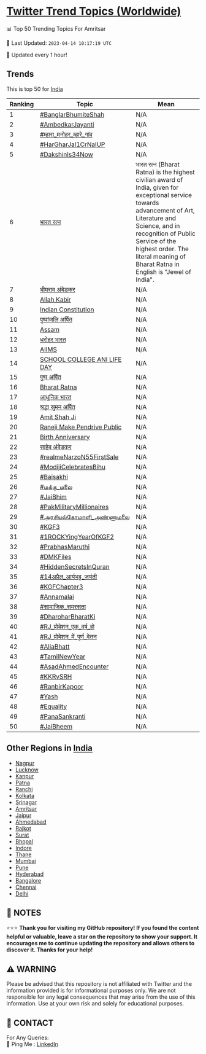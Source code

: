 [Twitter Trend Topics (Worldwide)](https://github.com/ErcinDedeoglu/Twitter-Trend-Topics)
==========


📊 Top 50 Trending Topics For Amritsar

📆 Last Updated: `2023-04-14 10:17:19 UTC`

🔧 Updated every 1 hour!


## Trends

This is top 50 for [India](</India>)

| Ranking | Topic | Mean |
| ------- | ------------ | ------------ |
| 1 | [#BanglarBhumiteShah](http://twitter.com/search?q=%23BanglarBhumiteShah) | N/A |
| 2 | [#AmbedkarJayanti](http://twitter.com/search?q=%23AmbedkarJayanti) | N/A |
| 3 | [#म्हारा_मनोहर_म्हारे_गांव](http://twitter.com/search?q=%23%e0%a4%ae%e0%a5%8d%e0%a4%b9%e0%a4%be%e0%a4%b0%e0%a4%be_%e0%a4%ae%e0%a4%a8%e0%a5%8b%e0%a4%b9%e0%a4%b0_%e0%a4%ae%e0%a5%8d%e0%a4%b9%e0%a4%be%e0%a4%b0%e0%a5%87_%e0%a4%97%e0%a4%be%e0%a4%82%e0%a4%b5) | N/A |
| 4 | [#HarGharJal1CrNalUP](http://twitter.com/search?q=%23HarGharJal1CrNalUP) | N/A |
| 5 | [#DakshinIs34Now](http://twitter.com/search?q=%23DakshinIs34Now) | N/A |
| 6 | [भारत रत्न](http://twitter.com/search?q=%e0%a4%ad%e0%a4%be%e0%a4%b0%e0%a4%a4+%e0%a4%b0%e0%a4%a4%e0%a5%8d%e0%a4%a8) | भारत रत्न (Bharat Ratna) is the highest civilian award of India, given for exceptional service towards advancement of Art, Literature and Science, and in recognition of Public Service of the highest order. The literal meaning of Bharat Ratna in English is "Jewel of India". |
| 7 | [भीमराव अंबेडकर](http://twitter.com/search?q=%e0%a4%ad%e0%a5%80%e0%a4%ae%e0%a4%b0%e0%a4%be%e0%a4%b5+%e0%a4%85%e0%a4%82%e0%a4%ac%e0%a5%87%e0%a4%a1%e0%a4%95%e0%a4%b0) | N/A |
| 8 | [Allah Kabir](http://twitter.com/search?q=Allah+Kabir) | N/A |
| 9 | [Indian Constitution](http://twitter.com/search?q=Indian+Constitution) | N/A |
| 10 | [पुष्पांजलि अर्पित](http://twitter.com/search?q=%e0%a4%aa%e0%a5%81%e0%a4%b7%e0%a5%8d%e0%a4%aa%e0%a4%be%e0%a4%82%e0%a4%9c%e0%a4%b2%e0%a4%bf+%e0%a4%85%e0%a4%b0%e0%a5%8d%e0%a4%aa%e0%a4%bf%e0%a4%a4) | N/A |
| 11 | [Assam](http://twitter.com/search?q=Assam) | N/A |
| 12 | [धरोहर भारत](http://twitter.com/search?q=%e0%a4%a7%e0%a4%b0%e0%a5%8b%e0%a4%b9%e0%a4%b0+%e0%a4%ad%e0%a4%be%e0%a4%b0%e0%a4%a4) | N/A |
| 13 | [AIIMS](http://twitter.com/search?q=AIIMS) | N/A |
| 14 | [SCHOOL COLLEGE ANI LIFE DAY](http://twitter.com/search?q=SCHOOL+COLLEGE+ANI+LIFE+DAY) | N/A |
| 15 | [पुष्प अर्पित](http://twitter.com/search?q=%e0%a4%aa%e0%a5%81%e0%a4%b7%e0%a5%8d%e0%a4%aa+%e0%a4%85%e0%a4%b0%e0%a5%8d%e0%a4%aa%e0%a4%bf%e0%a4%a4) | N/A |
| 16 | [Bharat Ratna](http://twitter.com/search?q=Bharat+Ratna) | N/A |
| 17 | [आधुनिक भारत](http://twitter.com/search?q=%e0%a4%86%e0%a4%a7%e0%a5%81%e0%a4%a8%e0%a4%bf%e0%a4%95+%e0%a4%ad%e0%a4%be%e0%a4%b0%e0%a4%a4) | N/A |
| 18 | [श्रद्धा सुमन अर्पित](http://twitter.com/search?q=%e0%a4%b6%e0%a5%8d%e0%a4%b0%e0%a4%a6%e0%a5%8d%e0%a4%a7%e0%a4%be+%e0%a4%b8%e0%a5%81%e0%a4%ae%e0%a4%a8+%e0%a4%85%e0%a4%b0%e0%a5%8d%e0%a4%aa%e0%a4%bf%e0%a4%a4) | N/A |
| 19 | [Amit Shah Ji](http://twitter.com/search?q=Amit+Shah+Ji) | N/A |
| 20 | [Raneji Make Pendrive Public](http://twitter.com/search?q=Raneji+Make+Pendrive+Public) | N/A |
| 21 | [Birth Anniversary](http://twitter.com/search?q=Birth+Anniversary) | N/A |
| 22 | [साहेब अंबेडकर](http://twitter.com/search?q=%e0%a4%b8%e0%a4%be%e0%a4%b9%e0%a5%87%e0%a4%ac+%e0%a4%85%e0%a4%82%e0%a4%ac%e0%a5%87%e0%a4%a1%e0%a4%95%e0%a4%b0) | N/A |
| 23 | [#realmeNarzoN55FirstSale](http://twitter.com/search?q=%23realmeNarzoN55FirstSale) | N/A |
| 24 | [#ModijiCelebratesBihu](http://twitter.com/search?q=%23ModijiCelebratesBihu) | N/A |
| 25 | [#Baisakhi](http://twitter.com/search?q=%23Baisakhi) | N/A |
| 26 | [#மக்கு_மலை](http://twitter.com/search?q=%23%e0%ae%ae%e0%ae%95%e0%af%8d%e0%ae%95%e0%af%81_%e0%ae%ae%e0%ae%b2%e0%af%88) | N/A |
| 27 | [#JaiBhim](http://twitter.com/search?q=%23JaiBhim) | N/A |
| 28 | [#PakMilitaryMillionaires](http://twitter.com/search?q=%23PakMilitaryMillionaires) | N/A |
| 29 | [#அரசியல்கோமாளி_அண்ணாமலை](http://twitter.com/search?q=%23%e0%ae%85%e0%ae%b0%e0%ae%9a%e0%ae%bf%e0%ae%af%e0%ae%b2%e0%af%8d%e0%ae%95%e0%af%8b%e0%ae%ae%e0%ae%be%e0%ae%b3%e0%ae%bf_%e0%ae%85%e0%ae%a3%e0%af%8d%e0%ae%a3%e0%ae%be%e0%ae%ae%e0%ae%b2%e0%af%88) | N/A |
| 30 | [#KGF3](http://twitter.com/search?q=%23KGF3) | N/A |
| 31 | [#1ROCKYingYearOfKGF2](http://twitter.com/search?q=%231ROCKYingYearOfKGF2) | N/A |
| 32 | [#PrabhasMaruthi](http://twitter.com/search?q=%23PrabhasMaruthi) | N/A |
| 33 | [#DMKFiles](http://twitter.com/search?q=%23DMKFiles) | N/A |
| 34 | [#HiddenSecretsInQuran](http://twitter.com/search?q=%23HiddenSecretsInQuran) | N/A |
| 35 | [#14अप्रैल_आर्यभट्ट_जयंती](http://twitter.com/search?q=%2314%e0%a4%85%e0%a4%aa%e0%a5%8d%e0%a4%b0%e0%a5%88%e0%a4%b2_%e0%a4%86%e0%a4%b0%e0%a5%8d%e0%a4%af%e0%a4%ad%e0%a4%9f%e0%a5%8d%e0%a4%9f_%e0%a4%9c%e0%a4%af%e0%a4%82%e0%a4%a4%e0%a5%80) | N/A |
| 36 | [#KGFChapter3](http://twitter.com/search?q=%23KGFChapter3) | N/A |
| 37 | [#Annamalai](http://twitter.com/search?q=%23Annamalai) | N/A |
| 38 | [#सामाजिक_समरसता](http://twitter.com/search?q=%23%e0%a4%b8%e0%a4%be%e0%a4%ae%e0%a4%be%e0%a4%9c%e0%a4%bf%e0%a4%95_%e0%a4%b8%e0%a4%ae%e0%a4%b0%e0%a4%b8%e0%a4%a4%e0%a4%be) | N/A |
| 39 | [#DharoharBharatKi](http://twitter.com/search?q=%23DharoharBharatKi) | N/A |
| 40 | [#RJ_प्रोबेशन_एक_वर्ष_हो](http://twitter.com/search?q=%23RJ_%e0%a4%aa%e0%a5%8d%e0%a4%b0%e0%a5%8b%e0%a4%ac%e0%a5%87%e0%a4%b6%e0%a4%a8_%e0%a4%8f%e0%a4%95_%e0%a4%b5%e0%a4%b0%e0%a5%8d%e0%a4%b7_%e0%a4%b9%e0%a5%8b) | N/A |
| 41 | [#RJ_प्रोबेशन_में_पूर्ण_वेतन](http://twitter.com/search?q=%23RJ_%e0%a4%aa%e0%a5%8d%e0%a4%b0%e0%a5%8b%e0%a4%ac%e0%a5%87%e0%a4%b6%e0%a4%a8_%e0%a4%ae%e0%a5%87%e0%a4%82_%e0%a4%aa%e0%a5%82%e0%a4%b0%e0%a5%8d%e0%a4%a3_%e0%a4%b5%e0%a5%87%e0%a4%a4%e0%a4%a8) | N/A |
| 42 | [#AliaBhatt](http://twitter.com/search?q=%23AliaBhatt) | N/A |
| 43 | [#TamilNewYear](http://twitter.com/search?q=%23TamilNewYear) | N/A |
| 44 | [#AsadAhmedEncounter](http://twitter.com/search?q=%23AsadAhmedEncounter) | N/A |
| 45 | [#KKRvSRH](http://twitter.com/search?q=%23KKRvSRH) | N/A |
| 46 | [#RanbirKapoor](http://twitter.com/search?q=%23RanbirKapoor) | N/A |
| 47 | [#Yash](http://twitter.com/search?q=%23Yash) | N/A |
| 48 | [#Equality](http://twitter.com/search?q=%23Equality) | N/A |
| 49 | [#PanaSankranti](http://twitter.com/search?q=%23PanaSankranti) | N/A |
| 50 | [#JaiBheem](http://twitter.com/search?q=%23JaiBheem) | N/A |



## Other Regions in [India](</India>)

* [Nagpur](</India/Nagpur.md>)
* [Lucknow](</India/Lucknow.md>)
* [Kanpur](</India/Kanpur.md>)
* [Patna](</India/Patna.md>)
* [Ranchi](</India/Ranchi.md>)
* [Kolkata](</India/Kolkata.md>)
* [Srinagar](</India/Srinagar.md>)
* [Amritsar](</India/Amritsar.md>)
* [Jaipur](</India/Jaipur.md>)
* [Ahmedabad](</India/Ahmedabad.md>)
* [Rajkot](</India/Rajkot.md>)
* [Surat](</India/Surat.md>)
* [Bhopal](</India/Bhopal.md>)
* [Indore](</India/Indore.md>)
* [Thane](</India/Thane.md>)
* [Mumbai](</India/Mumbai.md>)
* [Pune](</India/Pune.md>)
* [Hyderabad](</India/Hyderabad.md>)
* [Bangalore](</India/Bangalore.md>)
* [Chennai](</India/Chennai.md>)
* [Delhi](</India/Delhi.md>)



## 📝 NOTES

⭐⭐⭐ **Thank you for visiting my GitHub repository! If you found the content helpful or valuable, leave a star on the repository to show your support. It encourages me to continue updating the repository and allows others to discover it. Thanks for your help!**


## ⚠️ WARNING

Please be advised that this repository is not affiliated with Twitter and the information provided is for informational purposes only. We are not responsible for any legal consequences that may arise from the use of this information. Use at your own risk and solely for educational purposes.


## 📨 CONTACT

 For Any Queries:  
            🏓 Ping Me : [LinkedIn](https://www.linkedin.com/in/ercindedeoglu/)
